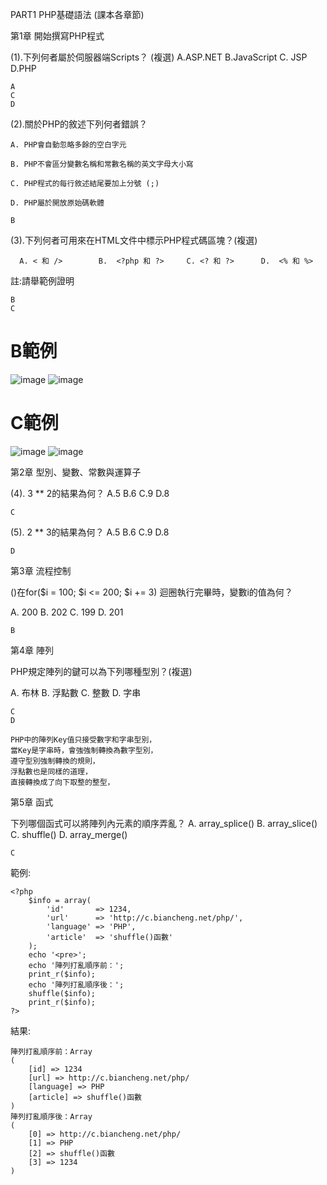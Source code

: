 PART1 PHP基礎語法 (課本各章節)


第1章 開始撰寫PHP程式   
  
(1).下列何者屬於伺服器端Scripts？ (複選)  A.ASP.NET  B.JavaScript  C. JSP   D.PHP   
```
A
C
D
```

(2).關於PHP的敘述下列何者錯誤？

    A. PHP會自動忽略多餘的空白字元  
 
    B. PHP不會區分變數名稱和常數名稱的英文字母大小寫  

    C. PHP程式的每行敘述結尾要加上分號 (;)    
 
    D. PHP屬於開放原始碼軟體  
 ```
 B
 ```

(3).下列何者可用來在HTML文件中標示PHP程式碼區塊？(複選) 

      A. < 和 />        B.  <?php 和 ?>     C. <? 和 ?>      D.  <% 和 %>

  註:請舉範例證明

```
B
C
```
# B範例
![image](https://user-images.githubusercontent.com/65643745/118783094-5473b480-b8c1-11eb-8703-e8055454a9fa.png)
![image](https://user-images.githubusercontent.com/65643745/118783115-59386880-b8c1-11eb-982f-68f1eaa303dc.png)
# C範例
![image](https://user-images.githubusercontent.com/65643745/118782958-3017d800-b8c1-11eb-9eb6-28e6f6a923ac.png)
![image](https://user-images.githubusercontent.com/65643745/118782985-35752280-b8c1-11eb-8604-01825905fcb4.png)

第2章 型別、變數、常數與運算子 

(4). 3 ** 2的結果為何？  A.5   B.6  C.9   D.8
```
C
```
(5). 2 ** 3的結果為何？  A.5   B.6  C.9   D.8
```
D
```

第3章 流程控制 

()在for($i = 100; $i <= 200; $i += 3) 迴圈執行完畢時，變數i的值為何？

  A. 200         B. 202           C. 199         D. 201
  ```
  B
  ```

第4章 陣列 

PHP規定陣列的鍵可以為下列哪種型別？(複選)

A.  布林          B.       浮點數         C.  整數         D.   字串
```
C
D
```

```
PHP中的陣列Key值只接受數字和字串型別，
當Key是字串時，會強強制轉換為數字型別，
遵守型別強制轉換的規則，
浮點數也是同樣的道理，
直接轉換成了向下取整的整型，
```

第5章 函式 

下列哪個函式可以將陣列內元素的順序弄亂？  A. array_splice() B. array_slice()   C. shuffle() D. array_merge()

```
C
```
範例:
```
<?php
    $info = array(
        'id'       => 1234,
        'url'      => 'http://c.biancheng.net/php/',
        'language' => 'PHP',
        'article'  => 'shuffle()函數'
    );
    echo '<pre>';
    echo '陣列打亂順序前：';
    print_r($info);
    echo '陣列打亂順序後：';
    shuffle($info);
    print_r($info);
?>
```
結果:
```
陣列打亂順序前：Array
(
    [id] => 1234
    [url] => http://c.biancheng.net/php/
    [language] => PHP
    [article] => shuffle()函數
)
陣列打亂順序後：Array
(
    [0] => http://c.biancheng.net/php/
    [1] => PHP
    [2] => shuffle()函數
    [3] => 1234
)
```
